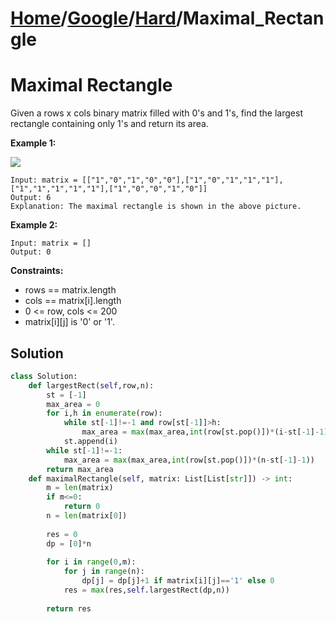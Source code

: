 # [Home](./../..)/[Google](./..)/[Hard](./)/Maximal_Rectangle
<h1>Maximal Rectangle</h1>

<p>
Given a rows x cols binary matrix filled with 0's and 1's, find the largest rectangle containing only 1's and return its area.
</p>

<b>Example 1:</b>

<img src="https://assets.leetcode.com/uploads/2020/09/14/maximal.jpg">

    Input: matrix = [["1","0","1","0","0"],["1","0","1","1","1"],["1","1","1","1","1"],["1","0","0","1","0"]]
    Output: 6
    Explanation: The maximal rectangle is shown in the above picture.
    
<b>Example 2:</b>

    Input: matrix = []
    Output: 0

<b>Constraints:</b>

- rows == matrix.length
- cols == matrix[i].length
- 0 <= row, cols <= 200
- matrix[i][j] is '0' or '1'.

<h2>Solution</h2>

```python
class Solution:
    def largestRect(self,row,n):
        st = [-1]
        max_area = 0
        for i,h in enumerate(row):
            while st[-1]!=-1 and row[st[-1]]>h:
                max_area = max(max_area,int(row[st.pop()])*(i-st[-1]-1))
            st.append(i)
        while st[-1]!=-1:
            max_area = max(max_area,int(row[st.pop()])*(n-st[-1]-1))
        return max_area
    def maximalRectangle(self, matrix: List[List[str]]) -> int:
        m = len(matrix)
        if m<=0:
            return 0
        n = len(matrix[0])
        
        res = 0
        dp = [0]*n
        
        for i in range(0,m):
            for j in range(n):
                dp[j] = dp[j]+1 if matrix[i][j]=='1' else 0
            res = max(res,self.largestRect(dp,n))
        
        return res
```
